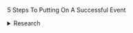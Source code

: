 5 Steps To Putting On A Successful Event
<details>
* <summary>Research</summary>
     * Define your goals and objectives
     * Outline what your event will entail, and check it is feasible
     * Determine your audience
     * Create a timeline
     * Develop a budget
</details>
